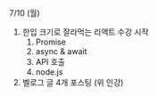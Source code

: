 7/10 (월)
1. 한입 크기로 잘라먹는 리액트 수강 시작
    1. Promise
    2. async & await
    3. API 호출
    4. node.js
2. 벨로그 글 4개 포스팅 (위 인강)
